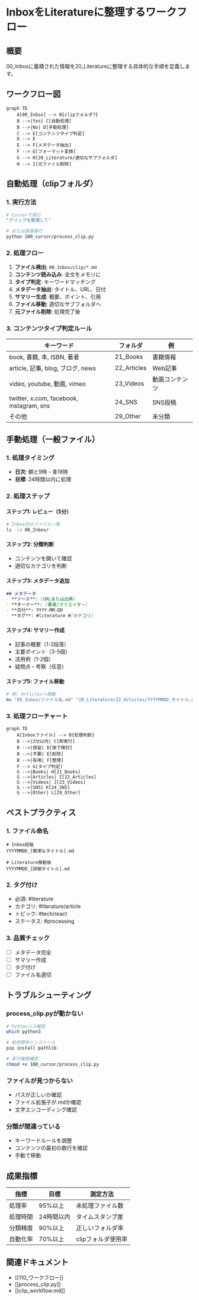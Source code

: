 # InboxをLiteratureに整理するワークフロー

## 概要
00_Inboxに蓄積された情報を20_Literatureに整理する具体的な手順を定義します。

## ワークフロー図
```mermaid
graph TD
    A[00_Inbox] --> B{clipフォルダ?}
    B -->|Yes| C[自動処理]
    B -->|No| D[手動処理]
    C --> E[コンテンツタイプ判定]
    D --> E
    E --> F[メタデータ抽出]
    F --> G[フォーマット変換]
    G --> H[20_Literature/適切なサブフォルダ]
    H --> I[元ファイル削除]
```

## 自動処理（clipフォルダ）

### 1. 実行方法
```bash
# Cursorで実行
"クリップを整理して"

# または直接実行
python 100_cursor/process_clip.py
```

### 2. 処理フロー
1. **ファイル検出**: `00_Inbox/clip/*.md`
2. **コンテンツ読み込み**: 全文をメモリに
3. **タイプ判定**: キーワードマッチング
4. **メタデータ抽出**: タイトル、URL、日付
5. **サマリー生成**: 概要、ポイント、引用
6. **ファイル移動**: 適切なサブフォルダへ
7. **元ファイル削除**: 処理完了後

### 3. コンテンツタイプ判定ルール

| キーワード | フォルダ | 例 |
|------------|---------|-----|
| book, 書籍, 本, ISBN, 著者 | 21_Books | 書籍情報 |
| article, 記事, blog, ブログ, news | 22_Articles | Web記事 |
| video, youtube, 動画, vimeo | 23_Videos | 動画コンテンツ |
| twitter, x.com, facebook, instagram, sns | 24_SNS | SNS投稿 |
| その他 | 29_Other | 未分類 |

## 手動処理（一般ファイル）

### 1. 処理タイミング
- **日次**: 朝と9時・夅18時
- **目標**: 24時間以内に処理

### 2. 処理ステップ

#### ステップ1: レビュー（5分）
```bash
# Inbox内のファイル一覧
ls -la 00_Inbox/
```

#### ステップ2: 分類判断
- コンテンツを開いて確認
- 適切なカテゴリを判断

#### ステップ3: メタデータ追加
```markdown
## メタデータ
- **ソース**: [URLまたは出典]
- **オーナー**: [著者/クリエイター]
- **日付**: YYYY-MM-DD
- **タグ**: #literature #[カテゴリ]
```

#### ステップ4: サマリー作成
- 記事の概要（1-2段落）
- 主要ポイント（3-5個）
- 活用例（1-2個）
- 疑問点・考察（任意）

#### ステップ5: ファイル移動
```bash
# 例: Articlesへ移動
mv "00_Inbox/ファイル名.md" "20_Literature/22_Articles/YYYYMMDD_タイトル.md"
```

### 3. 処理フローチャート

```mermaid
graph TD
    A[Inboxファイル] --> B{処理判断}
    B -->|2分以内| C[即実行]
    B -->|保留| D[後で検討]
    B -->|不要| E[削除]
    B -->|有用| F[整理]
    F --> G[タイプ判定]
    G -->|Books| H[21_Books]
    G -->|Articles| I[22_Articles]
    G -->|Videos| J[23_Videos]
    G -->|SNS| K[24_SNS]
    G -->|Other| L[29_Other]
```

## ベストプラクティス

### 1. ファイル命名
```
# Inbox段階
YYYYMMDD_[簡潔なタイトル].md

# Literature移動後
YYYYMMDD_[詳細タイトル].md
```

### 2. タグ付け
- 必須: #literature
- カテゴリ: #literature/article
- トピック: #tech/react
- ステータス: #processing

### 3. 品質チェック
- [ ] メタデータ完全
- [ ] サマリー作成
- [ ] タグ付け
- [ ] ファイル名適切

## トラブルシューティング

### process_clip.pyが動かない
```bash
# Pythonパス確認
which python3

# 依存関係インストール
pip install pathlib

# 実行権限確認
chmod +x 100_cursor/process_clip.py
```

### ファイルが見つからない
- パスが正しいか確認
- ファイル拡張子が.mdか確認
- 文字エンコーディング確認

### 分類が間違っている
- キーワードルールを調整
- コンテンツの最初の数行を確認
- 手動で移動

## 成果指標

| 指標 | 目標 | 測定方法 |
|------|------|----------|
| 処理率 | 95%以上 | 未処理ファイル数 |
| 処理時間 | 24時間以内 | タイムスタンプ差 |
| 分類精度 | 90%以上 | 正しいフォルダ率 |
| 自動化率 | 70%以上 | clipフォルダ使用率 |

## 関連ドキュメント
- [[110_ワークフロー]]
- [[process_clip.py]]
- [[clip_workflow.md]]